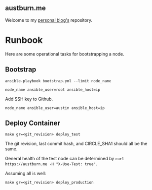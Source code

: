 austburn.me
-----------

Welcome to my [personal blog's](https://austburn.me) repository.

# Runbook

Here are some operational tasks for bootstrapping a node.

## Bootstrap

`ansible-playbook bootstrap.yml --limit node_name`
```
node_name ansible_user=root ansible_host=ip
```
Add SSH key to Github.

```
node_name ansible_user=austin ansible_host=ip
```

## Deploy Container

`make gr=<git_revision> deploy_test`

The git revision, last commit hash, and CIRCLE_SHA1 should all be the same.

General health of the test node can be determined by `curl https://austburn.me -H "X-Use-Test: true"`.

Assuming all is well:

`make gr=<git_revision> deploy_production`
